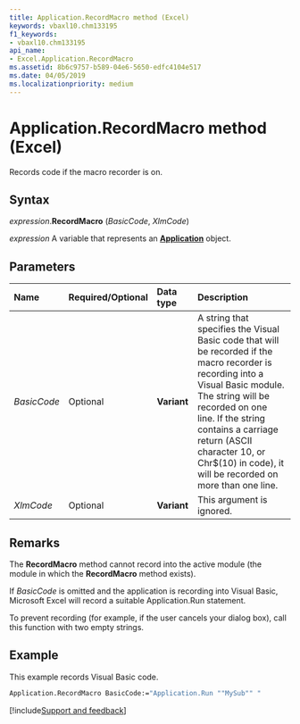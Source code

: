 ```yaml
---
title: Application.RecordMacro method (Excel)
keywords: vbaxl10.chm133195
f1_keywords:
- vbaxl10.chm133195
api_name:
- Excel.Application.RecordMacro
ms.assetid: 8b6c9757-b589-04e6-5650-edfc4104e517
ms.date: 04/05/2019
ms.localizationpriority: medium
---
```



# Application.RecordMacro method (Excel)

Records code if the macro recorder is on.


## Syntax

_expression_.**RecordMacro** (_BasicCode_, _XlmCode_)

_expression_ A variable that represents an **[Application](Excel.Application(object).md)** object.


## Parameters

|Name|Required/Optional|Data type|Description|
|:-----|:-----|:-----|:-----|
| _BasicCode_|Optional| **Variant**|A string that specifies the Visual Basic code that will be recorded if the macro recorder is recording into a Visual Basic module. The string will be recorded on one line. If the string contains a carriage return (ASCII character 10, or Chr$(10) in code), it will be recorded on more than one line.|
| _XlmCode_|Optional| **Variant**|This argument is ignored.|

## Remarks

The **RecordMacro** method cannot record into the active module (the module in which the **RecordMacro** method exists).

If _BasicCode_ is omitted and the application is recording into Visual Basic, Microsoft Excel will record a suitable Application.Run statement.

To prevent recording (for example, if the user cancels your dialog box), call this function with two empty strings.


## Example

This example records Visual Basic code.

```vb
Application.RecordMacro BasicCode:="Application.Run ""MySub"" "
```



[!include[Support and feedback](~/includes/feedback-boilerplate.md)]